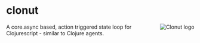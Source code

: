 # clonut
<img src="https://tscheibl.github.io/clonut/logo.png" alt="Clonut logo" align="right" />
A core.async based, action triggered state loop for Clojurescript - similar to Clojure agents.
